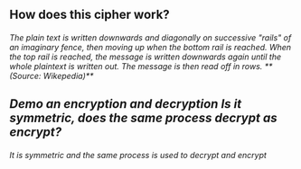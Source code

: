 <h2> How does this cipher work?

<h6> The plain text is written downwards and diagonally on successive "rails" of an imaginary fence, then moving up when the bottom rail is reached. When the top rail is reached, the message is written downwards again until the whole plaintext is written out. The message is then read off in rows. 
<h7> **(Source: Wikepedia)**
  
<h2> Demo an encryption and decryption Is it symmetric, does the same process decrypt as encrypt?

<h6> It is symmetric and the same process is used to decrypt and encrypt
